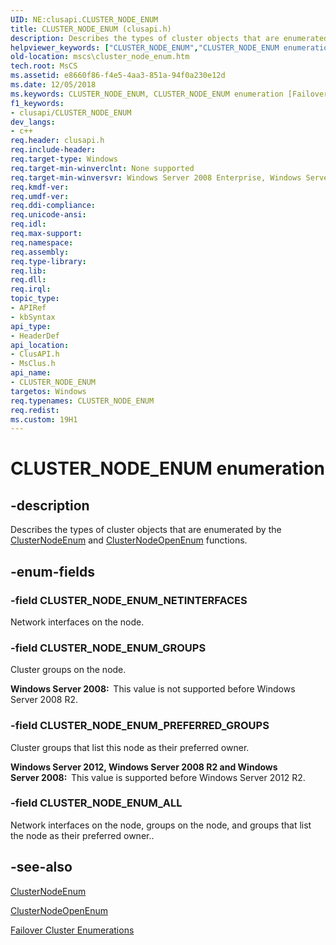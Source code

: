 ```yaml
---
UID: NE:clusapi.CLUSTER_NODE_ENUM
title: CLUSTER_NODE_ENUM (clusapi.h)
description: Describes the types of cluster objects that are enumerated by the ClusterNodeEnum and ClusterNodeOpenEnum functions.helpviewer_keywords: ["CLUSTER_NODE_ENUM","CLUSTER_NODE_ENUM enumeration [Failover Cluster]","CLUSTER_NODE_ENUM_ALL","CLUSTER_NODE_ENUM_GROUPS","CLUSTER_NODE_ENUM_NETINTERFACES","CLUSTER_NODE_ENUM_PREFERRED_GROUPS","_CLUSTER_NODE_ENUM","_CLUSTER_NODE_ENUM enumeration [Failover Cluster]","clusapi/CLUSTER_NODE_ENUM","clusapi/CLUSTER_NODE_ENUM_ALL","clusapi/CLUSTER_NODE_ENUM_GROUPS","clusapi/CLUSTER_NODE_ENUM_NETINTERFACES","clusapi/CLUSTER_NODE_ENUM_PREFERRED_GROUPS","clusapi/_CLUSTER_NODE_ENUM","msclus/CLUSTER_NODE_ENUM","msclus/CLUSTER_NODE_ENUM_ALL","msclus/CLUSTER_NODE_ENUM_GROUPS","msclus/CLUSTER_NODE_ENUM_NETINTERFACES","msclus/CLUSTER_NODE_ENUM_PREFERRED_GROUPS","msclus/_CLUSTER_NODE_ENUM","mscs.cluster_node_enum"]
old-location: mscs\cluster_node_enum.htm
tech.root: MsCS
ms.assetid: e8660f86-f4e5-4aa3-851a-94f0a230e12d
ms.date: 12/05/2018
ms.keywords: CLUSTER_NODE_ENUM, CLUSTER_NODE_ENUM enumeration [Failover Cluster], CLUSTER_NODE_ENUM_ALL, CLUSTER_NODE_ENUM_GROUPS, CLUSTER_NODE_ENUM_NETINTERFACES, CLUSTER_NODE_ENUM_PREFERRED_GROUPS, _CLUSTER_NODE_ENUM, _CLUSTER_NODE_ENUM enumeration [Failover Cluster], clusapi/CLUSTER_NODE_ENUM, clusapi/CLUSTER_NODE_ENUM_ALL, clusapi/CLUSTER_NODE_ENUM_GROUPS, clusapi/CLUSTER_NODE_ENUM_NETINTERFACES, clusapi/CLUSTER_NODE_ENUM_PREFERRED_GROUPS, clusapi/_CLUSTER_NODE_ENUM, msclus/CLUSTER_NODE_ENUM, msclus/CLUSTER_NODE_ENUM_ALL, msclus/CLUSTER_NODE_ENUM_GROUPS, msclus/CLUSTER_NODE_ENUM_NETINTERFACES, msclus/CLUSTER_NODE_ENUM_PREFERRED_GROUPS, msclus/_CLUSTER_NODE_ENUM, mscs.cluster_node_enum
f1_keywords:
- clusapi/CLUSTER_NODE_ENUM
dev_langs:
- c++
req.header: clusapi.h
req.include-header: 
req.target-type: Windows
req.target-min-winverclnt: None supported
req.target-min-winversvr: Windows Server 2008 Enterprise, Windows Server 2008 Datacenter
req.kmdf-ver: 
req.umdf-ver: 
req.ddi-compliance: 
req.unicode-ansi: 
req.idl: 
req.max-support: 
req.namespace: 
req.assembly: 
req.type-library: 
req.lib: 
req.dll: 
req.irql: 
topic_type:
- APIRef
- kbSyntax
api_type:
- HeaderDef
api_location:
- ClusAPI.h
- MsClus.h
api_name:
- CLUSTER_NODE_ENUM
targetos: Windows
req.typenames: CLUSTER_NODE_ENUM
req.redist: 
ms.custom: 19H1
---
```


# CLUSTER_NODE_ENUM enumeration


## -description


Describes the types of cluster objects that are enumerated by the 
    <a href="https://docs.microsoft.com/windows/desktop/api/clusapi/nf-clusapi-clusternodeenum">ClusterNodeEnum</a> and 
    <a href="https://docs.microsoft.com/windows/desktop/api/clusapi/nf-clusapi-clusternodeopenenum">ClusterNodeOpenEnum</a> functions.


## -enum-fields




### -field CLUSTER_NODE_ENUM_NETINTERFACES

Network interfaces on the node.


### -field CLUSTER_NODE_ENUM_GROUPS

Cluster groups on the node.

<b>Windows Server 2008:  </b>This value is not supported before 
        Windows Server 2008 R2.


### -field CLUSTER_NODE_ENUM_PREFERRED_GROUPS

Cluster groups that list this node as their preferred owner.

<b>Windows Server 2012, Windows Server 2008 R2 and Windows Server 2008:  </b>This value is supported before 
        Windows Server 2012 R2.


### -field CLUSTER_NODE_ENUM_ALL

Network interfaces on the node, groups on the node, and groups that list the node as their preferred owner..


## -see-also




<a href="https://docs.microsoft.com/windows/desktop/api/clusapi/nf-clusapi-clusternodeenum">ClusterNodeEnum</a>



<a href="https://docs.microsoft.com/windows/desktop/api/clusapi/nf-clusapi-clusternodeopenenum">ClusterNodeOpenEnum</a>



<a href="https://docs.microsoft.com/previous-versions/windows/desktop/mscs/cluster-enumerations">Failover Cluster Enumerations</a>
 

 

